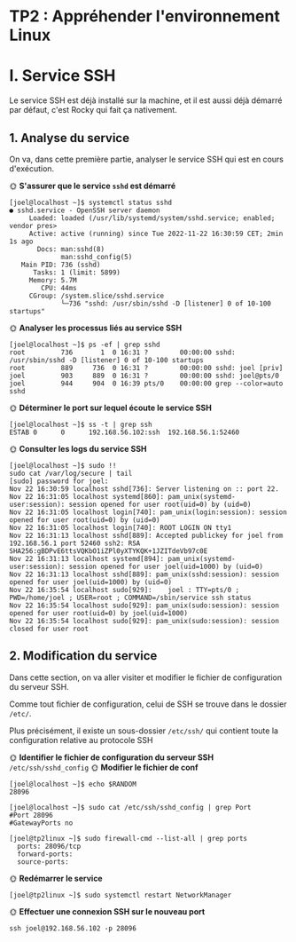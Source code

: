 # TP2 : Appréhender l'environnement Linux

# I. Service SSH

Le service SSH est déjà installé sur la machine, et il est aussi déjà démarré par défaut, c'est Rocky qui fait ça nativement.

## 1. Analyse du service

On va, dans cette première partie, analyser le service SSH qui est en cours d'exécution.

🌞 **S'assurer que le service `sshd` est démarré**

```
[joel@localhost ~]$ systemctl status sshd
● sshd.service - OpenSSH server daemon
     Loaded: loaded (/usr/lib/systemd/system/sshd.service; enabled; vendor pres>
     Active: active (running) since Tue 2022-11-22 16:30:59 CET; 2min 1s ago
       Docs: man:sshd(8)
             man:sshd_config(5)
   Main PID: 736 (sshd)
      Tasks: 1 (limit: 5899)
     Memory: 5.7M
        CPU: 44ms
     CGroup: /system.slice/sshd.service
             └─736 "sshd: /usr/sbin/sshd -D [listener] 0 of 10-100 startups"
```


🌞 **Analyser les processus liés au service SSH**

```
[joel@localhost ~]$ ps -ef | grep sshd
root         736       1  0 16:31 ?        00:00:00 sshd: /usr/sbin/sshd -D [listener] 0 of 10-100 startups
root         889     736  0 16:31 ?        00:00:00 sshd: joel [priv]
joel         903     889  0 16:31 ?        00:00:00 sshd: joel@pts/0
joel         944     904  0 16:39 pts/0    00:00:00 grep --color=auto sshd
```


🌞 **Déterminer le port sur lequel écoute le service SSH**

```
[joel@localhost ~]$ ss -t | grep ssh
ESTAB 0      0      192.168.56.102:ssh  192.168.56.1:52460  
``` 

🌞 **Consulter les logs du service SSH**

```
[joel@localhost ~]$ sudo !!
sudo cat /var/log/secure | tail
[sudo] password for joel: 
Nov 22 16:30:59 localhost sshd[736]: Server listening on :: port 22.
Nov 22 16:31:05 localhost systemd[860]: pam_unix(systemd-user:session): session opened for user root(uid=0) by (uid=0)
Nov 22 16:31:05 localhost login[740]: pam_unix(login:session): session opened for user root(uid=0) by (uid=0)
Nov 22 16:31:05 localhost login[740]: ROOT LOGIN ON tty1
Nov 22 16:31:13 localhost sshd[889]: Accepted publickey for joel from 192.168.56.1 port 52460 ssh2: RSA SHA256:gBDPvE6ttsVQKbO1iZPl0yXTYKQK+1JZITdeVb97c0E
Nov 22 16:31:13 localhost systemd[894]: pam_unix(systemd-user:session): session opened for user joel(uid=1000) by (uid=0)
Nov 22 16:31:13 localhost sshd[889]: pam_unix(sshd:session): session opened for user joel(uid=1000) by (uid=0)
Nov 22 16:35:54 localhost sudo[929]:    joel : TTY=pts/0 ; PWD=/home/joel ; USER=root ; COMMAND=/sbin/service ssh status
Nov 22 16:35:54 localhost sudo[929]: pam_unix(sudo:session): session opened for user root(uid=0) by joel(uid=1000)
Nov 22 16:35:54 localhost sudo[929]: pam_unix(sudo:session): session closed for user root
```

## 2. Modification du service

Dans cette section, on va aller visiter et modifier le fichier de configuration du serveur SSH.

Comme tout fichier de configuration, celui de SSH se trouve dans le dossier `/etc/`.

Plus précisément, il existe un sous-dossier `/etc/ssh/` qui contient toute la configuration relative au protocole SSH

🌞 **Identifier le fichier de configuration du serveur SSH**
`/etc/ssh/sshd_config`
🌞 **Modifier le fichier de conf**

```
[joel@localhost ~]$ echo $RANDOM
28096
```
```
[joel@localhost ~]$ sudo cat /etc/ssh/sshd_config | grep Port
#Port 28096
#GatewayPorts no
```
```
[joel@tp2linux ~]$ sudo firewall-cmd --list-all | grep ports
  ports: 28096/tcp
  forward-ports: 
  source-ports:
```

🌞 **Redémarrer le service**

`[joel@tp2linux ~]$ sudo systemctl restart NetworkManager`


🌞 **Effectuer une connexion SSH sur le nouveau port**

`ssh joel@192.168.56.102 -p 28096`